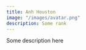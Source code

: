 ```yaml
---
title: Anh Houston
image: "/images/avatar.png"
description: Some rank
---
```


Some description here
